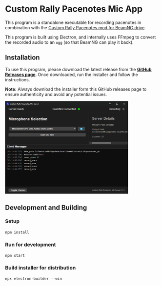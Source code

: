 # Custom Rally Pacenotes Mic App
This program is a standalone executable for recording pacenotes in combination with the [Custom Rally Pacenotes mod for BeamNG.drive](https://www.beamng.com/resources/custom-rally-pacenotes.32263/).

This program is built using Electron, and internally uses FFmpeg to convert the recorded audio to an `ogg` (so that BeamNG can play it back).

## Installation

To use this program, please download the latest release from the **[GitHub Releases page](https://github.com/chrisraff/custom-pacenotes-mic-app/releases)**. Once downloaded, run the installer and follow the instructions.

**Note:** Always download the installer form this GitHub releases page to ensure authenticity and avoid any potential issues.

<img src="app_screenshot.png" alt="Screenshot of Application" style="max-width: 80%;"/>

## Development and Building

### Setup
`npm install`

### Run for development
`npm start`

### Build installer for distribution
`npx electron-builder --win`
